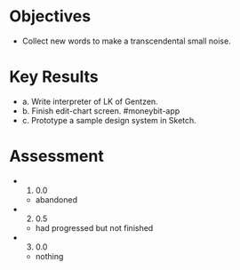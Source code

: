 # Objectives

- Collect new words to make a transcendental small noise.

# Key Results

- a. Write interpreter of LK of Gentzen.
- b. Finish edit-chart screen. #moneybit-app
- c. Prototype a sample design system in Sketch.

# Assessment

- 1. 0.0
  - abandoned
- 2. 0.5
  - had progressed but not finished
- 3. 0.0
  - nothing

